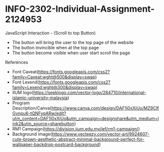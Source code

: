# INFO-2302-Individual-Assignment-2124953

JavaScript Interaction - (Scroll to top Button)

  - The button will bring the user to the top page of the website
  - The button invincible when at the top page
  - The button become visible when user start scroll the page

References

  - Font Caveat(https://fonts.googleapis.com/css2?family=Caveat:wght@500&display=swap)
  - Font Lexend(https://fonts.googleapis.com/css2?family=Lexend:wght@300&display=swap)
  - IIUM logo(https://seeklogo.com/vector-logo/284710/international-islamic-university-malaysia)
  - Program Description/Canva(https://www.canva.com/design/DAF1i0xXiUo/MZ9CIfGvnpu6-tQNFyqARw/edit?utm_content=DAF1i0xXiUo&utm_campaign=designshare&utm_medium=link2&utm_source=sharebutton)
  - RM1 Campaign(https://division.iium.edu.my/ief/rm1-campaign/)
  - Background image(https://www.vecteezy.com/vector-art/9924607-cute-brown-aesthetic-abstract-minimal-background-perfect-for-wallpaper-backdrop-postcard-background)
